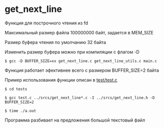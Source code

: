# get_next_line

Функция для построчного чтения из fd

Максимальный размер файла 100000000 байт, задается в MEM_SIZE

Размер буфера чтения по умолчанию 32 байта

Изменить размер буфера можно при компиляции с флагом -D

```$ gcc -D BUFFER_SIZE=хх get_next_line.c get_next_line_utils.c main.c```

Функция работает эфективнее всего с размером BUFFER_SIZE=2 байта

Пример использования функции описан в [test/test.c](https://github.com/rstrawbe/get_next_line/blob/master/tests/test.c) 

```$ cd tests```

```$ gcc test.c ../srcs/get_next_line*.c -I ../srcs/get_next_line.h -D BUFFER_SIZE=2```

```$ time ./a.out```

Программа разбивает на предложения большой текстовый файл
